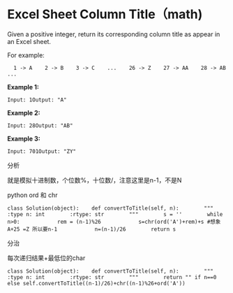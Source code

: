 # Excel Sheet Column Title（math\)

Given a positive integer, return its corresponding column title as appear in an Excel sheet.

For example:

```text
  1 -> A    2 -> B    3 -> C    ...    26 -> Z    27 -> AA    28 -> AB     ...
```

**Example 1:**

```text
Input: 1Output: "A"
```

**Example 2:**

```text
Input: 28Output: "AB"
```

**Example 3:**

```text
Input: 701Output: "ZY"
```

分析

就是模拟十进制数，个位数%，十位数/，注意这里是n-1，不是N

python ord 和 chr

```text
class Solution(object):    def convertToTitle(self, n):        """        :type n: int        :rtype: str        """        s = ''        while n>0:            rem = (n-1)%26            s=chr(ord('A')+rem)+s #想象 A+25 =Z 所以要n-1            n=(n-1)/26        return s
```

分治

每次递归结果+最低位的char

```text
class Solution(object):    def convertToTitle(self, n):        """        :type n: int        :rtype: str        """        return "" if n==0 else self.convertToTitle((n-1)/26)+chr((n-1)%26+ord('A'))
```

